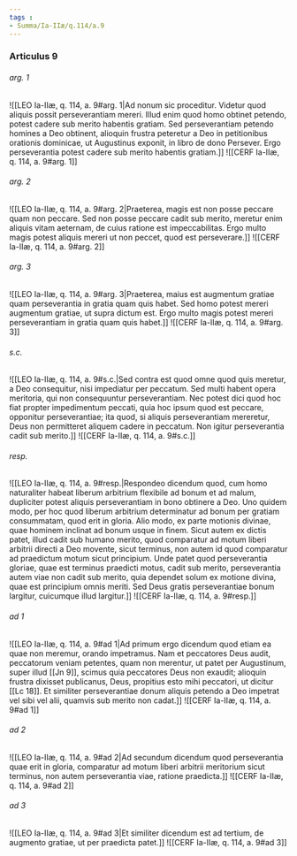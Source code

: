 ```yaml
---
tags : 
- Summa/Ia-IIæ/q.114/a.9
---
```


### Articulus 9

###### arg. 1
![[LEO Ia-IIæ, q. 114, a. 9#arg. 1|Ad nonum sic proceditur. Videtur quod aliquis possit perseverantiam mereri. Illud enim quod homo obtinet petendo, potest cadere sub merito habentis gratiam. Sed perseverantiam petendo homines a Deo obtinent, alioquin frustra peteretur a Deo in petitionibus orationis dominicae, ut Augustinus exponit, in libro de dono Persever. Ergo perseverantia potest cadere sub merito habentis gratiam.]]
![[CERF Ia-IIæ, q. 114, a. 9#arg. 1]]

###### arg. 2
![[LEO Ia-IIæ, q. 114, a. 9#arg. 2|Praeterea, magis est non posse peccare quam non peccare. Sed non posse peccare cadit sub merito, meretur enim aliquis vitam aeternam, de cuius ratione est impeccabilitas. Ergo multo magis potest aliquis mereri ut non peccet, quod est perseverare.]]
![[CERF Ia-IIæ, q. 114, a. 9#arg. 2]]

###### arg. 3
![[LEO Ia-IIæ, q. 114, a. 9#arg. 3|Praeterea, maius est augmentum gratiae quam perseverantia in gratia quam quis habet. Sed homo potest mereri augmentum gratiae, ut supra dictum est. Ergo multo magis potest mereri perseverantiam in gratia quam quis habet.]]
![[CERF Ia-IIæ, q. 114, a. 9#arg. 3]]

###### s.c.
![[LEO Ia-IIæ, q. 114, a. 9#s.c.|Sed contra est quod omne quod quis meretur, a Deo consequitur, nisi impediatur per peccatum. Sed multi habent opera meritoria, qui non consequuntur perseverantiam. Nec potest dici quod hoc fiat propter impedimentum peccati, quia hoc ipsum quod est peccare, opponitur perseverantiae; ita quod, si aliquis perseverantiam mereretur, Deus non permitteret aliquem cadere in peccatum. Non igitur perseverantia cadit sub merito.]]
![[CERF Ia-IIæ, q. 114, a. 9#s.c.]]

###### resp.
![[LEO Ia-IIæ, q. 114, a. 9#resp.|Respondeo dicendum quod, cum homo naturaliter habeat liberum arbitrium flexibile ad bonum et ad malum, dupliciter potest aliquis perseverantiam in bono obtinere a Deo. Uno quidem modo, per hoc quod liberum arbitrium determinatur ad bonum per gratiam consummatam, quod erit in gloria. Alio modo, ex parte motionis divinae, quae hominem inclinat ad bonum usque in finem. Sicut autem ex dictis patet, illud cadit sub humano merito, quod comparatur ad motum liberi arbitrii directi a Deo movente, sicut terminus, non autem id quod comparatur ad praedictum motum sicut principium. Unde patet quod perseverantia gloriae, quae est terminus praedicti motus, cadit sub merito, perseverantia autem viae non cadit sub merito, quia dependet solum ex motione divina, quae est principium omnis meriti. Sed Deus gratis perseverantiae bonum largitur, cuicumque illud largitur.]]
![[CERF Ia-IIæ, q. 114, a. 9#resp.]]

###### ad 1
![[LEO Ia-IIæ, q. 114, a. 9#ad 1|Ad primum ergo dicendum quod etiam ea quae non meremur, orando impetramus. Nam et peccatores Deus audit, peccatorum veniam petentes, quam non merentur, ut patet per Augustinum, super illud [[Jn 9]], scimus quia peccatores Deus non exaudit; alioquin frustra dixisset publicanus, Deus, propitius esto mihi peccatori, ut dicitur [[Lc 18]]. Et similiter perseverantiae donum aliquis petendo a Deo impetrat vel sibi vel alii, quamvis sub merito non cadat.]]
![[CERF Ia-IIæ, q. 114, a. 9#ad 1]]

###### ad 2
![[LEO Ia-IIæ, q. 114, a. 9#ad 2|Ad secundum dicendum quod perseverantia quae erit in gloria, comparatur ad motum liberi arbitrii meritorium sicut terminus, non autem perseverantia viae, ratione praedicta.]]
![[CERF Ia-IIæ, q. 114, a. 9#ad 2]]

###### ad 3
![[LEO Ia-IIæ, q. 114, a. 9#ad 3|Et similiter dicendum est ad tertium, de augmento gratiae, ut per praedicta patet.]]
![[CERF Ia-IIæ, q. 114, a. 9#ad 3]]

